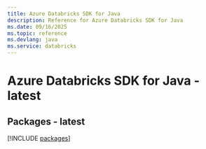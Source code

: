 ```yaml
---
title: Azure Databricks SDK for Java
description: Reference for Azure Databricks SDK for Java
ms.date: 09/16/2025
ms.topic: reference
ms.devlang: java
ms.service: databricks
---
```

# Azure Databricks SDK for Java - latest
## Packages - latest
[!INCLUDE [packages](databricks-index.md)]